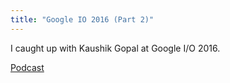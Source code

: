 ```yaml
---
title: "Google IO 2016 (Part 2)"
---
```

I caught up with Kaushik Gopal at Google I/O 2016.  

[Podcast](http://fragmentedpodcast.com/episodes/43/)